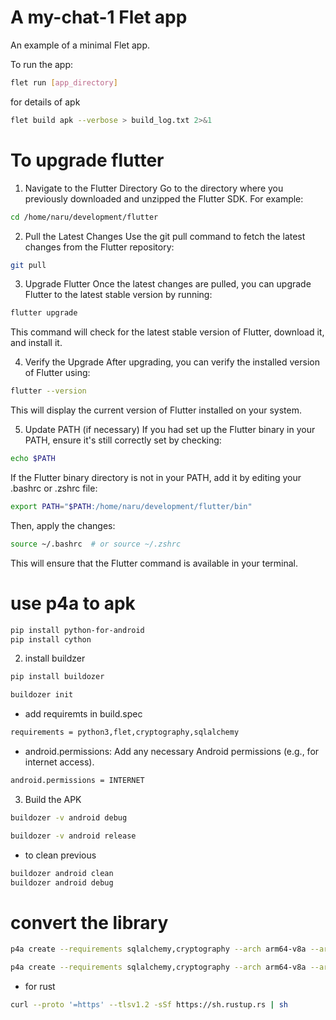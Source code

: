 # A my-chat-1 Flet app

An example of a minimal Flet app.

To run the app:

```bash
flet run [app_directory]
```

for details of apk
```bash
flet build apk --verbose > build_log.txt 2>&1
```
# To upgrade flutter

1. Navigate to the Flutter Directory
    Go to the directory where you previously downloaded and unzipped the Flutter SDK. For example:

```bash
cd /home/naru/development/flutter
```
2. Pull the Latest Changes
    Use the git pull command to fetch the latest changes from the Flutter repository:

```bash
git pull
```
3. Upgrade Flutter
    Once the latest changes are pulled, you can upgrade Flutter to the latest stable version by running:

```bash
flutter upgrade
```
This command will check for the latest stable version of Flutter, download it, and install it.

4. Verify the Upgrade
    After upgrading, you can verify the installed version of Flutter using:

```bash
flutter --version
```
This will display the current version of Flutter installed on your system.

5. Update PATH (if necessary)
    If you had set up the Flutter binary in your PATH, ensure it's still correctly set by checking:

```bash
echo $PATH
```
If the Flutter binary directory is not in your PATH, add it by editing your .bashrc or .zshrc file:

```bash
export PATH="$PATH:/home/naru/development/flutter/bin"
```
Then, apply the changes:

```bash
source ~/.bashrc  # or source ~/.zshrc
```
This will ensure that the Flutter command is available in your terminal.

# use p4a to apk
```bash
pip install python-for-android
pip install cython
```
2. install buildzer
```bash
pip install buildozer
```
```bash
buildozer init
```
-   add requiremts in build.spec
```bash
requirements = python3,flet,cryptography,sqlalchemy
```
-   android.permissions: Add any necessary Android permissions (e.g., for internet access).
```bash
android.permissions = INTERNET
```
3. Build the APK
```bash
buildozer -v android debug
```
```bash
buildozer -v android release
```
-   to clean previous 
```bash
buildozer android clean
buildozer android debug
```
# convert the library
```bash
p4a create --requirements sqlalchemy,cryptography --arch arm64-v8a --arch armeabi-v7a --arch x86_64 --sdk-dir $ANDROID_SDK_ROOT --ndk-dir $ANDROID_NDK_HOME --dist-name mydist --ndk-api=23
```
```bash
p4a create --requirements sqlalchemy,cryptography --arch arm64-v8a --arch armeabi-v7a --arch x86_64 --sdk-dir $ANDROID_SDK_ROOT --ndk-dir $ANDROID_NDK_HOME --dist-name mydist --ndk-api=21
```
-   for rust
```bash
curl --proto '=https' --tlsv1.2 -sSf https://sh.rustup.rs | sh
```
